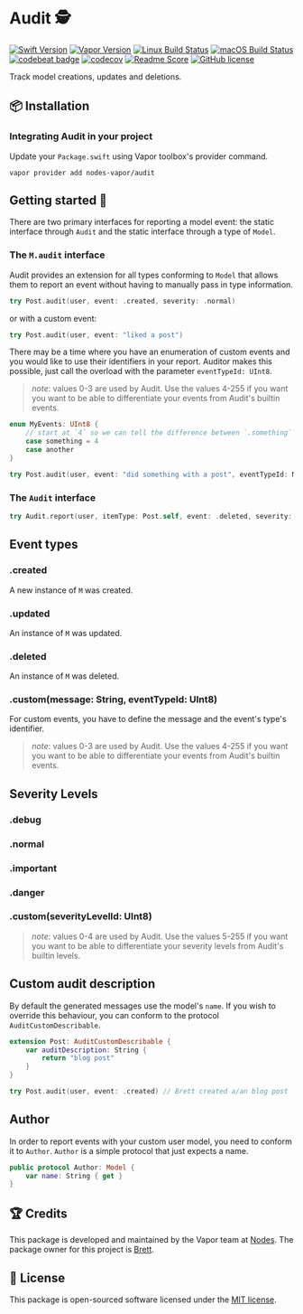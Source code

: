 # Audit 🕵️‍
[![Swift Version](https://img.shields.io/badge/Swift-3.1-brightgreen.svg)](http://swift.org)
[![Vapor Version](https://img.shields.io/badge/Vapor-2-F6CBCA.svg)](http://vapor.codes)
[![Linux Build Status](https://img.shields.io/circleci/project/github/nodes-vapor/audit-provider.svg?label=Linux)](https://circleci.com/gh/nodes-vapor/audit-provider)
[![macOS Build Status](https://img.shields.io/travis/nodes-vapor/audit-provider.svg?label=macOS)](https://travis-ci.org/nodes-vapor/audit-provider)
[![codebeat badge](https://codebeat.co/badges/52c2f960-625c-4a63-ae63-52a24d747da1)](https://codebeat.co/projects/github-com-nodes-vapor-audit-provider)
[![codecov](https://codecov.io/gh/nodes-vapor/audit-provider/branch/master/graph/badge.svg)](https://codecov.io/gh/nodes-vapor/audit-provider)
[![Readme Score](http://readme-score-api.herokuapp.com/score.svg?url=https://github.com/nodes-vapor/audit-provider)](http://clayallsopp.github.io/readme-score?url=https://github.com/nodes-vapor/audit-provider)
[![GitHub license](https://img.shields.io/badge/license-MIT-blue.svg)](https://raw.githubusercontent.com/nodes-vapor/audit-provider/master/LICENSE)

Track model creations, updates and deletions.

## 📦 Installation


### Integrating Audit in your project

Update your `Package.swift` using Vapor toolbox's provider command.

```
vapor provider add nodes-vapor/audit
```


## Getting started 🚀
There are two primary interfaces for reporting a model event: the static interface through `Audit` and the static interface through a type of `Model`.

### The `M.audit` interface
Audit provides an extension for all types conforming to `Model` that allows them to report an event without having to manually pass in type information.
```swift
try Post.audit(user, event: .created, severity: .normal)
```

or with a custom event:

```swift
try Post.audit(user, event: "liked a post")
```

There may be a time where you have an enumeration of custom events and you would like to use their identifiers in your report. Auditor makes this possible, just call the overload with the parameter `eventTypeId: UInt8`. 

> *note*: values 0-3 are used by Audit. Use the values 4-255 if you want you want to be able to differentiate your events from Audit's builtin events.
```swift
enum MyEvents: UInt8 {
    // start at `4` so we can tell the difference between `.something` and `Event.created`
    case something = 4
    case another
}

try Post.audit(user, event: "did something with a post", eventTypeId: MyEvents.something.rawValue)
```

### The `Audit` interface
```swift
try Audit.report(user, itemType: Post.self, event: .deleted, severity: .danger)
```

## Event types

### .created
A new instance of `M` was created.

### .updated
An instance of `M` was updated.

### .deleted
An instance of `M` was deleted.

### .custom(message: String, eventTypeId: UInt8)
For custom events, you have to define the message and the event's type's identifier.

> *note*: values 0-3 are used by Audit. Use the values 4-255 if you want you want to be able to differentiate your events from Audit's builtin events.

## Severity Levels

### .debug

### .normal

### .important

### .danger

### .custom(severityLevelId: UInt8)

> *note*: values 0-4 are used by Audit. Use the values 5-255 if you want you want to be able to differentiate your severity levels from Audit's builtin levels.

## Custom audit description
By default the generated messages use the model's `name`. If you wish to override this behaviour, you can conform to the protocol `AuditCustomDescribable`.
```swift
extension Post: AuditCustomDescribable {
    var auditDescription: String {
        return "blog post"      
    }
}

try Post.audit(user, event: .created) // Brett created a/an blog post
```

## Author
In order to report events with your custom user model, you need to conform it to `Author`. `Author` is a simple protocol that just expects a name.
```swift
public protocol Author: Model {
    var name: String { get }
}
```

## 🏆 Credits

This package is developed and maintained by the Vapor team at [Nodes](https://www.nodesagency.com).
The package owner for this project is [Brett](https://github.com/BrettRToomey).


## 📄 License

This package is open-sourced software licensed under the [MIT license](http://opensource.org/licenses/MIT).
